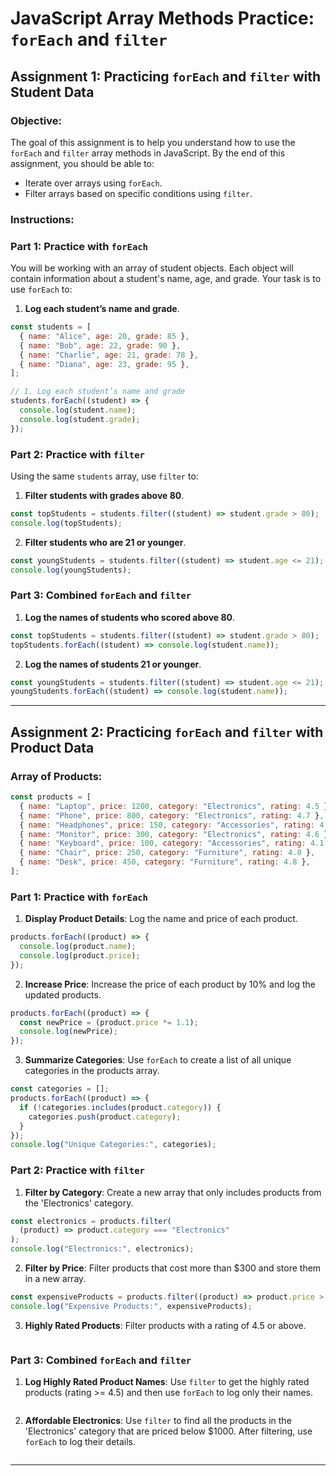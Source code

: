 # JavaScript Array Methods Practice: `forEach` and `filter`

## Assignment 1: Practicing `forEach` and `filter` with Student Data

### Objective:

The goal of this assignment is to help you understand how to use the `forEach` and `filter` array methods in JavaScript. By the end of this assignment, you should be able to:

- Iterate over arrays using `forEach`.
- Filter arrays based on specific conditions using `filter`.

### Instructions:

### Part 1: Practice with `forEach`

You will be working with an array of student objects. Each object will contain information about a student's name, age, and grade. Your task is to use `forEach` to:

1. **Log each student’s name and grade**.

```javascript
const students = [
  { name: "Alice", age: 20, grade: 85 },
  { name: "Bob", age: 22, grade: 90 },
  { name: "Charlie", age: 21, grade: 78 },
  { name: "Diana", age: 23, grade: 95 },
];

// 1. Log each student’s name and grade
students.forEach((student) => {
  console.log(student.name);
  console.log(student.grade);
});
```

### Part 2: Practice with `filter`

Using the same `students` array, use `filter` to:

1. **Filter students with grades above 80**.

```javascript
const topStudents = students.filter((student) => student.grade > 80);
console.log(topStudents);
```

2. **Filter students who are 21 or younger**.

```javascript
const youngStudents = students.filter((student) => student.age <= 21);
console.log(youngStudents);
```

### Part 3: Combined `forEach` and `filter`

1. **Log the names of students who scored above 80**.

```javascript
const topStudents = students.filter((student) => student.grade > 80);
topStudents.forEach((student) => console.log(student.name));
```

2. **Log the names of students 21 or younger**.

```javascript
const youngStudents = students.filter((student) => student.age <= 21);
youngStudents.forEach((student) => console.log(student.name));
```

---

## Assignment 2: Practicing `forEach` and `filter` with Product Data

### Array of Products:

```javascript
const products = [
  { name: "Laptop", price: 1200, category: "Electronics", rating: 4.5 },
  { name: "Phone", price: 800, category: "Electronics", rating: 4.7 },
  { name: "Headphones", price: 150, category: "Accessories", rating: 4.3 },
  { name: "Monitor", price: 300, category: "Electronics", rating: 4.6 },
  { name: "Keyboard", price: 100, category: "Accessories", rating: 4.1 },
  { name: "Chair", price: 250, category: "Furniture", rating: 4.0 },
  { name: "Desk", price: 450, category: "Furniture", rating: 4.8 },
];
```

### Part 1: Practice with `forEach`

1. **Display Product Details**: Log the name and price of each product.

```javascript
products.forEach((product) => {
  console.log(product.name);
  console.log(product.price);
});
```

2. **Increase Price**: Increase the price of each product by 10% and log the updated products.

```javascript
products.forEach((product) => {
  const newPrice = (product.price *= 1.1);
  console.log(newPrice);
});
```

3. **Summarize Categories**: Use `forEach` to create a list of all unique categories in the products array.

```javascript
const categories = [];
products.forEach((product) => {
  if (!categories.includes(product.category)) {
    categories.push(product.category);
  }
});
console.log("Unique Categories:", categories);
```

### Part 2: Practice with `filter`

1. **Filter by Category**: Create a new array that only includes products from the 'Electronics' category.

```javascript
const electronics = products.filter(
  (product) => product.category === "Electronics"
);
console.log("Electronics:", electronics);
```

2. **Filter by Price**: Filter products that cost more than $300 and store them in a new array.

```javascript
const expensiveProducts = products.filter((product) => product.price > 300);
console.log("Expensive Products:", expensiveProducts);
```

3. **Highly Rated Products**: Filter products with a rating of 4.5 or above.

```javascript

```

### Part 3: Combined `forEach` and `filter`

1. **Log Highly Rated Product Names**: Use `filter` to get the highly rated products (rating >= 4.5) and then use `forEach` to log only their names.

```javascript

```

2. **Affordable Electronics**: Use `filter` to find all the products in the 'Electronics' category that are priced below $1000. After filtering, use `forEach` to log their details.

```javascript

```

---
